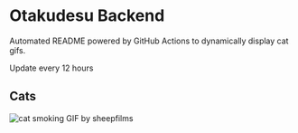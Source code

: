 # Otakudesu Backend

Automated README powered by GitHub Actions to dynamically display cat gifs.

 Update every 12 hours

## Cats

![cat smoking GIF by sheepfilms](https://media0.giphy.com/media/l0ExdMHUDKteztyfe/200.gif?cid=9acd02daf4mqp6aot6l3sdsk8d30s1nstc37au4xs5qns3fk&ep=v1_gifs_search&rid=200.gif&ct=g)
